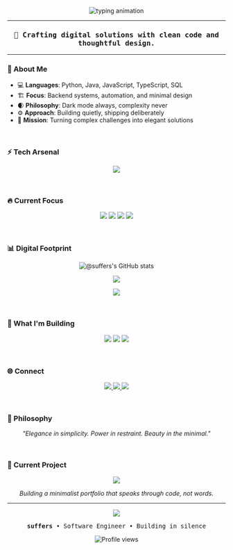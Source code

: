 <!-- README for @suffers -->

<!-- 🕹️ Pixel Header -->
<p align="center">
  <img src="https://readme-typing-svg.demolab.com?font=Press+Start+2P&duration=3000&pause=1000&color=7D5CCB&center=true&vCenter=true&width=435&lines=%40suffers;Software+Engineer;Building+in+silence;" alt="typing animation" />
</p>

---

<h3 align="center"><samp>🖤 Crafting digital solutions with clean code and thoughtful design.</samp></h3>

---

<h3>🌙 About Me</h3>

- 💻 **Languages**: Python, Java, JavaScript, TypeScript, SQL
- 🏗️ **Focus**: Backend systems, automation, and minimal design  
- 🌒 **Philosophy**: Dark mode always, complexity never
- ⚙️ **Approach**: Building quietly, shipping deliberately
- 🎯 **Mission**: Turning complex challenges into elegant solutions

<br>

<h3>⚡ Tech Arsenal</h3>

<p align="center">
  <img src="https://skillicons.dev/icons?i=python,java,js,ts,react,nextjs,nodejs,sqlite,postgresql,git,linux,docker,aws,vscode&theme=dark" />
</p>

<br>

<h3>🔥 Current Focus</h3>

<p align="center">
  <img src="https://img.shields.io/badge/Next.js-16-black?style=for-the-badge&logo=next.js&logoColor=white" />
  <img src="https://img.shields.io/badge/TypeScript-5-blue?style=for-the-badge&logo=typescript&logoColor=white" />
  <img src="https://img.shields.io/badge/Tailwind-4-38B2AC?style=for-the-badge&logo=tailwind-css&logoColor=white" />
  <img src="https://img.shields.io/badge/React-19-61DAFB?style=for-the-badge&logo=react&logoColor=black" />
</p>

<br>

<h3>📊 Digital Footprint</h3>

<p align="center">
  <img src="https://github-readme-stats.vercel.app/api?username=suffers&show_icons=true&hide_border=true&bg_color=0D1117&title_color=7D5CCB&text_color=9CA3AF&icon_color=7D5CCB&ring_color=7D5CCB&hide_rank=true&custom_title=Code%20Contribution%20Metrics" alt="@suffers's GitHub stats" />
</p>

<p align="center">
  <img src="https://github-readme-streak-stats.herokuapp.com?user=suffers&theme=github-dark&hide_border=true&background=0D1117&ring=7D5CCB&fire=7D5CCB&currStreakLabel=9CA3AF&sideNums=9CA3AF&sideLabels=7D5CCB&stroke=7D5CCB" />
</p>

<p align="center">
  <img src="https://github-readme-stats.vercel.app/api/top-langs/?username=suffers&layout=compact&hide_border=true&bg_color=0D1117&title_color=7D5CCB&text_color=9CA3AF&langs_count=8" />
</p>

<br>

<h3>🎯 What I'm Building</h3>

<p align="center">
  <img src="https://img.shields.io/badge/Status-Building%20Portfolio-purple?style=for-the-badge&logo=github&logoColor=white" />
  <img src="https://img.shields.io/badge/Focus-Full%20Stack-orange?style=for-the-badge&logo=code&logoColor=white" />
  <img src="https://img.shields.io/badge/Philosophy-Minimal%20Design-black?style=for-the-badge&logo=design&logoColor=white" />
</p>

<br>

<h3>🌐 Connect</h3>

<p align="center">
  <a href="https://github.com/suffers">
    <img src="https://img.shields.io/badge/GitHub-100000?style=for-the-badge&logo=github&logoColor=white" />
  </a>
  <a href="mailto:your.email@example.com">
    <img src="https://img.shields.io/badge/Email-D14836?style=for-the-badge&logo=gmail&logoColor=white" />
  </a>
  <a href="https://linkedin.com/in/yourprofile">
    <img src="https://img.shields.io/badge/LinkedIn-0077B5?style=for-the-badge&logo=linkedin&logoColor=white" />
  </a>
</p>

<br>

<h3>💭 Philosophy</h3>

<p align="center">
  <em>"Elegance in simplicity. Power in restraint. Beauty in the minimal."</em>
</p>

<br>

<h3>🎨 Current Project</h3>

<p align="center">
  <img src="https://img.shields.io/badge/Portfolio-Next.js%20%2B%20TypeScript-black?style=for-the-badge&logo=next.js&logoColor=white" />
</p>

<p align="center">
  <em>Building a minimalist portfolio that speaks through code, not words.</em>
</p>

---

<p align="center">
  <img src="https://capsule-render.vercel.app/api?type=waving&height=90&color=7D5CCB&section=footer" />
</p>

<p align="center">
  <samp>
    <strong>suffers</strong> • Software Engineer • Building in silence
  </samp>
</p>

<p align="center">
  <img src="https://komarev.com/ghpvc/?username=suffers&color=7D5CCB&style=flat-square&label=Profile%20Views" alt="Profile views" />
</p>
